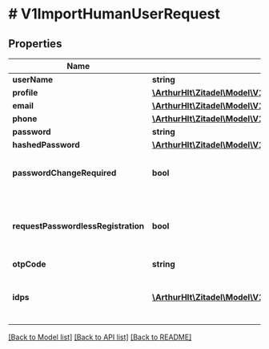 # # V1ImportHumanUserRequest

## Properties

Name | Type | Description | Notes
------------ | ------------- | ------------- | -------------
**userName** | **string** |  |
**profile** | [**\ArthurHlt\Zitadel\Model\V1ImportHumanUserRequestProfile**](V1ImportHumanUserRequestProfile.md) |  |
**email** | [**\ArthurHlt\Zitadel\Model\V1ImportHumanUserRequestEmail**](V1ImportHumanUserRequestEmail.md) |  |
**phone** | [**\ArthurHlt\Zitadel\Model\V1ImportHumanUserRequestPhone**](V1ImportHumanUserRequestPhone.md) |  | [optional]
**password** | **string** |  | [optional]
**hashedPassword** | [**\ArthurHlt\Zitadel\Model\V1ImportHumanUserRequestHashedPassword**](V1ImportHumanUserRequestHashedPassword.md) |  | [optional]
**passwordChangeRequired** | **bool** | If this is set to true, the user has to change the password on the next login. | [optional]
**requestPasswordlessRegistration** | **bool** | If this is set to true, you will get a link for the passwordless/passkey registration in the response. | [optional]
**otpCode** | **string** |  | [optional]
**idps** | [**\ArthurHlt\Zitadel\Model\V1ImportHumanUserRequestIDP[]**](V1ImportHumanUserRequestIDP.md) | To link your user directly with an external identity provider (Identity brokering) | [optional]

[[Back to Model list]](../../README.md#models) [[Back to API list]](../../README.md#endpoints) [[Back to README]](../../README.md)
